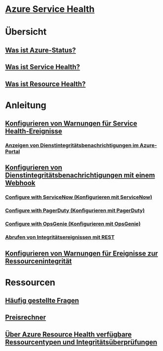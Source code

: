 # [Azure Service Health](index.md)

# Übersicht
## [Was ist Azure-Status?](azure-status-overview.md)
## [Was ist Service Health?](service-health-overview.md)
## [Was ist Resource Health?](resource-health-overview.md)
# Anleitung
## [Konfigurieren von Warnungen für Service Health-Ereignisse](../azure-monitor/platform/alerts-activity-log-service-notifications.md?toc=%2fazure%2fservice-health%2ftoc.json)
### [Anzeigen von Dienstintegritätsbenachrichtigungen im Azure-Portal](../monitoring-and-diagnostics/monitoring-service-notifications.md?toc=%2fazure%2fservice-health%2ftoc.json)
## [Konfigurieren von Dienstintegritätsbenachrichtigungen mit einem Webhook](service-health-alert-webhook-guide.md)
### [Configure with ServiceNow (Konfigurieren mit ServiceNow)](service-health-alert-webhook-servicenow.md)
### [Configure with PagerDuty (Konfigurieren mit PagerDuty)](service-health-alert-webhook-pagerduty.md)
### [Configure with OpsGenie (Konfigurieren mit OpsGenie)](service-health-alert-webhook-opsgenie.md)
### [Abrufen von Integritätsereignissen mit REST](service-health-rest.md)
## [Konfigurieren von Warnungen für Ereignisse zur Ressourcenintegrität](resource-health-alert-arm-template-guide.md) 
# Ressourcen
## [Häufig gestellte Fragen](resource-health-faq.md)
## [Preisrechner](https://azure.microsoft.com/pricing/calculator/)
## [Über Azure Resource Health verfügbare Ressourcentypen und Integritätsüberprüfungen](resource-health-checks-resource-types.md)